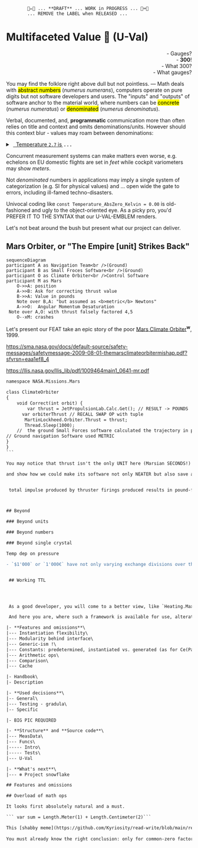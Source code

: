             🚧✏️🚧 ... **DRAFT** ... WORK in PROGRESS ... 🚧⌨️🚧
            ... REMOVE the LABEL when RELEASED ...
            
# Multifaceted Value :diamond_shape_with_a_dot_inside: (**U-Val**)

<p dir="rtl">?Gauges&nbsp;-<br />!<b>300</b>&nbsp;-<br />
?What 300&nbsp;-<br />?What gauges&nbsp;-</p>

 You may find the folklore right above dull but not pointless.&nbsp;&mdash; Math deals with <mark>abstract numbers</mark> (_numerus numerans_), computers operate on pure digits but not software developers and users.
 The "inputs" and "outputs" of software anchor to the material world, where numbers can be <mark>concrete</mark> (_numerus numeratus_) or <mark>denominated</mark> (_numerus denominatus_).
 
Verbal, documented, and, **programmatic** communication more than often relies on title and context and omits denominations/units. However should this context blur - values may roam between denominations:

<details><summary>&nbsp;<ins>&nbsp; Temperature <code>2.7</code> is&thinsp;</ins><b> .&nbsp;.&nbsp;.</b></summary>
... the baseline of outer space in <i>Kelvin</i> but in earthly <i>Celsius</i> or <i>Fahrenheit</i> a normal winter forecast (placewhere on 40° or higher latitude) .
<br /><br />
            
- A close approach of Earth to Mars is ca. `33'900'000` _miles_ but seems credible in _kilometers_ and _nmi_.
- A child's age of `7` can mean months and years.
- `Jack` can be family, given (not only on birth), and branded name.

+ one apple,
+ Your weekly payment will be `1'000` dollars [WHICH] use OF $$$

\___________ </details>

Concurrent measurement systems can make matters even worse, e.g. echelons on EU domestic flights are set in <i>feet</i> while cockpit variometers may show <i>meters</i>.

Not _denominated_ numbers in applications may imply a single system of categorization (e.g. SI for physical values) and ... open wide the gate to errors, including ill-famed techno-disasters.

 Univocal coding like `const Temperature_AbsZero_Kelvin = 0.00` is old-fashioned and ugly to the object-oriented eye. As a picky pro, you'd PREFER IT TO THE SYNTAX that our U-VAL-EMBLEM renders.

Let's not beat around the bush but present what our project can deliver.

## Mars Orbiter, or "The Empire [unit] Strikes Back"

```mermaid
sequenceDiagram
participant A as Navigation Team<br />(Ground)
participant B as Small Froces Software<br />(Ground)
participant O as Climate Orbiter<br />Control Software
participant M as Mars
    O->>A: position
    A->>B: Ask for correcting thrust value
    B->>A: Value in pounds
    Note over B,A: "but assumed as <b>metric</b> Newtons"
    A->>O:  Angular Momentum Desaturation
 Note over A,O: with thrust falsely factored 4,5
    O--xM: crashes
```

Let's present our FEAT take an epic story of the poor [Mars Climate Orbiter](https://en.wikipedia.org/wiki/Mars_Climate_Orbiter)<sup><b>w</b></sup>, 1999.

https://sma.nasa.gov/docs/default-source/safety-messages/safetymessage-2009-08-01-themarsclimateorbitermishap.pdf?sfvrsn=eaa1ef8_4

 https://llis.nasa.gov/llis_lib/pdf/1009464main1_0641-mr.pdf
 
````diff
namespace NASA.Missions.Mars

class ClimateOrbiter
{
    void Correct(int orbit) {
        var thrust = JetPropulsionLab.Calc.Get(); // RESULT -> POUNDS
      var orbiterThrust // RECALL SWAP OP with tuple
       MartinLockheed.Orbiter.Thrust = thrust;
       Thread.Sleep(1000);
    //  the ground Small Forces software calculated the trajectory in pounds force, increasing figures by a factor of 4.45
// Ground navigation Software used METRIC
}
}
```

You may notice that thrust isn't the only UNIT here (Marsian SECONDS!)

and show how we could make its software not only NEATER but also save about half a billion $$.


 total impulse produced by thruster firings produced results in pound-force seconds. The trajectory calculation software then used these results – expected to be in newton-seconds (incorrect by a factor of 4.45)



## Beyond

### Beyond units

### Beyond numbers

### Beyond single crystal

Temp dep on pressure

- `$1'000` or `1'000€` have not only varying exchange divisions over the years, but differing purchase abilities for essential goods, 1GB of DRAM, or gold ounce&nbsp;**. . .**\


 ## Working TTL




 As a good developer, you will come to a better view, like `Heating.Max[Celcius] = 82.15` or `Landing.Speed.Knots` vs `.KmPerHour`. Then you will think about ways of initialization, conversion functions, math ops, constants, and other headaches. 

 And here you are, where such a framework is available for use, alteration, or just as a concept.

|- **Features and omissions**\
|--- Instantiation flexibility\
|--- Modularity behind interface\
|--- Generic-ism !\
|--- Constants: predetermined, instantiated vs. generated (as for Ce(Pa)\
|--- Arithmetic ops\
|--- Comparison\
|--- Cache

|- Handbook\
|- Description

|- **Used decisions**\
|-- General\
|--- Testing - gradula\
|-- Specific

|- BIG PIC REQUIRED

|- **Structure** and **Source code**\
|--- MeasData\
|--- Funcs\
|----- Intro\
|----- Tests\
|--- U-Val

|- **What's next**\
|--- ❄️ Project snowflake

## Features and omissions

## Overload of math ops

It looks first absolutely natural and a must.

``` var sum = Length.Meter(1) + Length.Centimeter(2)```

This [shabby meme](https://github.com/Kyriosity/read-write/blob/main/readme%2B/pencraft/readme%2B/_rsc/_img/memes/CalmDown_0Cplus0Cis64F.jpg) must remind the obstacle. 
 
You must already know the right conclusion: only for common-zero factored units.


